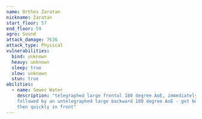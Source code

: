 ```yaml
---
name: Orthos Zaratan
nickname: Zaratan
start_floor: 57
end_floor: 59
agro: Sound
attack_damage: 7636
attack_type: Physical
vulnerabilities:
  bind: unknown
  heavy: unknown
  sleep: true
  slow: unknown
  stun: true
abilities:
  - name: Sewer Water
    description: "telegraphed large frontal 180 degree AoE, immediately
    followed by an untelegraphed large backward 180 degree AoE - get behind,
    then quickly in front"
---
```

